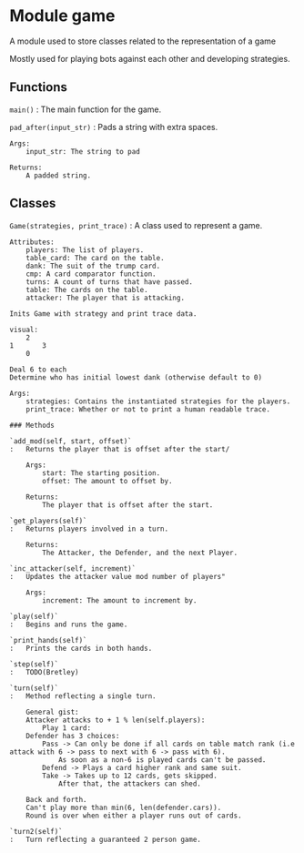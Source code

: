 Module game
===========
A module used to store classes related to the representation of a game

Mostly used for playing bots against each other and developing strategies.

Functions
---------

    
`main()`
:   The main function for the game.

    
`pad_after(input_str)`
:   Pads a string with extra spaces.
    
    Args:
        input_str: The string to pad
    
    Returns:
        A padded string.

Classes
-------

`Game(strategies, print_trace)`
:   A class used to represent a game.
    
    Attributes:
        players: The list of players.
        table_card: The card on the table.
        dank: The suit of the trump card.
        cmp: A card comparator function.
        turns: A count of turns that have passed.
        table: The cards on the table.
        attacker: The player that is attacking.
    
    Inits Game with strategy and print trace data.
    
    visual:
        2
    1       3
        0
    
    Deal 6 to each
    Determine who has initial lowest dank (otherwise default to 0)
    
    Args:
        strategies: Contains the instantiated strategies for the players.
        print_trace: Whether or not to print a human readable trace.

    ### Methods

    `add_mod(self, start, offset)`
    :   Returns the player that is offset after the start/
        
        Args:
            start: The starting position.
            offset: The amount to offset by.
        
        Returns:
            The player that is offset after the start.

    `get_players(self)`
    :   Returns players involved in a turn.
        
        Returns:
            The Attacker, the Defender, and the next Player.

    `inc_attacker(self, increment)`
    :   Updates the attacker value mod number of players"
        
        Args:
            increment: The amount to increment by.

    `play(self)`
    :   Begins and runs the game.

    `print_hands(self)`
    :   Prints the cards in both hands.

    `step(self)`
    :   TODO(Bretley)

    `turn(self)`
    :   Method reflecting a single turn.
        
        General gist:
        Attacker attacks to + 1 % len(self.players):
            Play 1 card:
        Defender has 3 choices:
            Pass -> Can only be done if all cards on table match rank (i.e attack with 6 -> pass to next with 6 -> pass with 6).
                As soon as a non-6 is played cards can't be passed.
            Defend -> Plays a card higher rank and same suit.
            Take -> Takes up to 12 cards, gets skipped.
                After that, the attackers can shed.
        
        Back and forth.
        Can't play more than min(6, len(defender.cars)).
        Round is over when either a player runs out of cards.

    `turn2(self)`
    :   Turn reflecting a guaranteed 2 person game.